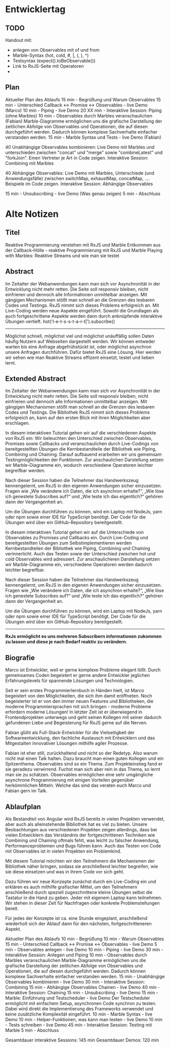# Entwicklertag

## TODO

Handout mit:
- anlegen von Observables mit of und from
- Marble-Syntax (hot, cold, #, |, (, ), ^)
- Testsyntax (expect().toBeObservable())
- Link to RxJS-Seite mit Operatoren
- 

## Plan

Aktueller Plan des Ablaufs
15 min - Begrüßung und Warum Observables
15 min - Unterschied Callback <-> Promise <-> Observables - live Demo (Marco)
10 min - Piping - live Demo
20
XX min - Interaktive Session: Piping (ohne Marbles)
10 min - Observables durch Marbles veranschaulichen (Fabian)
     Marble-Diagramme ermöglichen uns die grafische Darstellung der zeitlichen Abfolge von Observables und Operationen, die auf diesen durchgeführt werden. Dadurch können komplexe Sachverhalte einfacher verstanden werden.
15 min - Marble Syntax und Tests - live Demo (Fabian)

40
Unabhängige Observables kombinieren: Live Demo mit Marbles und unterschieden zwischen "concat" und "merge" sowie "combineLatest" und "forkJoin". Einen Vertreter je Art in Code zeigen.
Interaktive Session: Combining mit Marbles

40
Abhängige Observables: Live Demo mit Marbles, Unterschiede (und Anwendungsfälle) zwischen switchMap, exhaustMap, concatMap, ....
Beispiele im Code zeigen.
Interaktive Session: Abhängige Observables

15 min - Unsubscribing - live Demo (Was genau zeigen)
5 min - Abschluss


Alte Notizen
========================

## Titel
Reaktive Programmierung verstehen mit RxJS und Marble
Entkommen aus der Callback-Hölle - reaktive Programmierung mit RxJS und Marble
Playing with Marbles: Reaktive Streams und wie man sie testet

## Abstract
Im Zeitalter der Webanwendungen kann man sich vor Asynchronität in der Entwicklung nicht mehr retten. Die Seite soll responsiv bleiben, nicht einfrieren und dennoch alle Informationen unmittelbar anzeigen.
Mit gängigen Mechanismen stößt man schnell an die Grenzen des lesbaren Codes und Testings.
RxJS nimmt sich dieses Problems erfolgreich an.
Mit Live-Coding werden neue Aspekte eingeführt. Sowohl die Grundlagen als auch fortgeschrittene Aspekte werden dann durch anknüpfende interaktive Übungen vertieft.
hot('l-e-t-s-s-t-a-r-t|').subscribe()

--------------------------------------------------

Möglichst schnell, möglichst viel und möglichst unäuffällig sollen Daten häufig Nutzern auf Webseiten dargestellt werden. Wir können entweder warten bis eine Anfrage abgefrühstückt ist, oder möglichst asynchron unsere Anfragen durchführen. Dafür bietet RxJS eine Lösung. Hier werden wir sehen wie man Reaktive Streams effizent einsetzt, testet und lieben lernt.



## Extended Abstract
Im Zeitalter der Webanwendungen kann man sich vor Asynchronität in der Entwicklung nicht mehr retten. Die Seite soll responsiv bleiben, nicht einfrieren und dennoch alle Informationen unmittelbar anzeigen.
Mit gängigen Mechanismen stößt man schnell an die Grenzen des lesbaren Codes und Testings.
Die Bibliothek RxJS nimmt sich dieses Problems erfolgreich an, kann auf den ersten Blick mit ihren Möglichkeiten aber erschlagen.

In diesem interaktiven Tutorial gehen wir auf die verschiedenen Aspekte von RxJS ein: Wir beleuchten den Unterschied zwischen Observables, Promises sowie Callbacks und veranschaulichen durch Live-Codings von bereitgestellten Übungen die Kernbestandteile der Bibliothek wie Piping, Combining und Chaining. Darauf aufbauend erarbeiten wir uns gemeinsam Testingmöglichkeiten der Funktionen.
Zur anschaulichen Darstellung setzen wir Marble-Diagramme ein, wodurch verschiedene Operatoren leichter begreifbar werden.

Nach dieser Session haben die Teilnehmer das Handwerkszeug kennengelernt, um RxJS in den eigenen Anwendungen sicher einzusetzen. Fragen wie „Wie verändere ich Daten, die ich asynchron erhalte?“, „Wie löse ich genestete Subscribes auf?“ und „Wie teste ich das eigentlich?“ gehören dann der Vergangenheit an.

Um die Übungen durchführen zu können, wird ein Laptop mit NodeJs, yarn oder npm sowie einer IDE für TypeScript benötigt. Der Code für die Übungen wird über ein GitHub-Repository bereitgestellt.







In diesem interaktiven Tutorial gehen wir auf die Unterschiede von Observables zu Promises und Callbacks ein.
Durch Live-Coding und bereitgestellten Übungen zum Selbstimplementieren werden Kernbestandteilen der Bibliothek wie Piping, Combining und Chaining verinnerlicht. Auch das Testen sowie der Unterschied zwischen hot und cold Observables wird adressiert.
Zur anschaulicheren Darstellung setzen wir Marble-Diagramme ein, verschiedene Operatoren werden dadurch leichter begreifbar.

Nach dieser Session haben die Teilnehmer das Handwerkszeug kennengelernt, um RxJS in den eigenen Anwendungen sicher einzusetzen. Fragen wie „Wie verändere ich Daten, die ich asynchron erhalte?“, „Wie löse ich genestete Subscribes auf?“ und „Wie teste ich das eigentlich?“ gehören dann der Vergangenheit an.

Um die Übungen durchführen zu können, wird ein Laptop mit NodeJs, yarn oder npm sowie einer IDE für TypeScript benötigt. Der Code für die Übungen wird über ein GitHub-Repository bereitgestellt.

-----------------------------


**RxJs ermöglicht es uns mehreren Subscribern informationen zukommen zu lassen und diese je nach Bedarf reaktiv zu verändern**. 

## Biografie

Marco ist Entwickler, weil er gerne komplexe Probleme elegant lößt. Durch gemeinsames Coden begeistert er gerne andere Entwickler  jeglichen Erfahrungslevels für spannende Lösungen und Technologien.

Seit er sein erstes Programmierlernbuch in Händen hielt, ist Marco begeistert von den Möglichkeiten, die sich ihm damit eröffneten. Noch begeisterter ist er von den immer neuen Features und Bibliotheken, die moderne Programmiersprachen mit sich bringen - moderne Probleme erfordern moderne Lösungen! In letzter Zeit ist er überwiegend in Frontendprojekten unterwegs und geht seinen Kollegen mit seiner dadurch gefundenen Liebe und Begeisterung für RxJS gerne auf die Nerven.

Fabian glüht als Full-Stack-Entwickler für die Vielseitigkeit der Softwareentwicklung, den fachliche Austausch mit Entwicklern und das Mitgestalten innovativer Lösungen mithilfe agiler Prozesse.

Fabian ist eher still, zurückhaltend und nicht so der Redetyp. Also warum nicht mal einen Talk halten. Dazu braucht man einen guten Kollegen und ein Spitzenthema. Observables sind so ein Thema. Zum Projekteinstieg fand er sie geradezu verwirrend. Fuchst man sich aber rein in das Thema, so lernt man sie zu schätzen. Observables ermöglichen eine sehr umgängliche asynchrone Programmierung mit einigen Vorteilen gegenüber herkömmlichen Mitteln. Welche das sind das veraten euch Marco und Fabian gern im Talk.

## Ablaufplan

Als Bestandteil von Angular wird RxJS bereits in vielen Projekten verwendet, aber auch als alleinstehende Bibliothek hat es viel zu bieten.
Unsere Beobachtungen aus verschiedenen Projekten zeigen allerdings, dass bei vielen Entwicklern das Verständnis der fortgeschrittenen Techniken wie Combining und Chaining oftmals fehlt, was leicht zu falscher Anwendung, Performanceproblemen und Bugs führen kann. Auch das Testen von Code mit Observables ist in vielen Projekten ein Problemkind.

Mit diesem Tutorial möchten wir den Teilnehmern die Mechanismen der Bibliothek näher bringen, sodass sie anschließend leichter begreifen, wie sie diese einsetzen und was in ihrem Code vor sich geht.

Dazu führen wir neue Konzepte zunächst durch ein Live-Coding ein und erklären es auch mithilfe grafischer Mittel, um den Teilnehmern anschließend durch speziell zugeschnittene kleine Übungen selbst die Tastatur in die Hand zu geben. Jeder mit eigenem Laptop kann teilnehmen. Wir stehen in dieser Zeit für Nachfragen oder konkrete Problemstellungen bereit.

Für jedes der Konzepte ist ca. eine Stunde eingeplant, anschließend wiederholt sich der Ablauf dann für den nächsten, fortgeschritteneren Aspekt.

Aktueller Plan des Ablaufs
10 min - Begrüßung
10 min - Warum Observables
15 min - Unterschied Callback <-> Promise <-> Observables - live Demo
5 min - Observables anlegen - live Demo
10 min - Piping - live Demo
30 min - Interaktive Session: Anlegen und Piping
10 min - Observables durch Marbles veranschaulichen
     Marble-Diagramme ermöglichen uns die grafische Darstellung der zeitlichen Abfolge von Observables und Operationen, die auf diesen durchgeführt werden. Dadurch können komplexe Sachverhalte einfacher verstanden werden.
15 min - Unabhängige Observables kombinieren - live Demo
30 min - Interaktive Session: Combining
15 min - Abhängige Observables Chainen - live Demo
40 min - Interaktive Session: Chaining
15 min - Unsubscribing - live Demo
15 min - Marble: Einführung und Testscheduler - live Demo
      Der Testscheduler ermöglicht mit einfachem Setup, asynchronen Code synchron zu testen. Dabei wird direkt die Implementierung des Frameworks verwendet und keine zusätzliche Komplexität eingeführt.
10 min - Marble Syntax - live Demo
10 min - Helper-Funktionen, was kann man testen - live Demo
10 min - Tests schreiben - live Demo
45 min - Interaktive Session: Testing mit Marble
5 min - Abschluss

Gesamtdauer interaktive Sessions: 145 min
Gesamtdauer Demos: 120 min